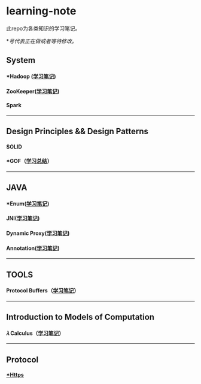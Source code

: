 # learning-note
此repo为各类知识的学习笔记。

**号代表正在做或者等待修改。*

## System

#### *Hadoop ([学习笔记](doc/hadoop-learning-roadmap.md))

#### ZooKeeper([学习笔记](doc/zookeeper.md))

#### Spark



---

## Design Principles && Design Patterns

#### SOLID

#### *GOF（[学习总结](doc/design-pattern-gof.md)）



---

## JAVA 

#### *Enum([学习笔记](doc/java-enum.md))

#### JNI([学习笔记](doc/java-jni.md))

#### Dynamic Proxy([学习笔记](doc/java-daynamic-proxy.md))

#### Annotation([学习笔记](doc/java-annotation.md))



---

## TOOLS

#### Protocol Buffers（[学习笔记](doc/tool-protocol-buffer.md)）



---

## Introduction to Models of Computation

#### 𝜆 Calculus（[学习笔记](doc/lambda-calculus.md)）



---

## Protocol

#### [*Https](doc/https.md)